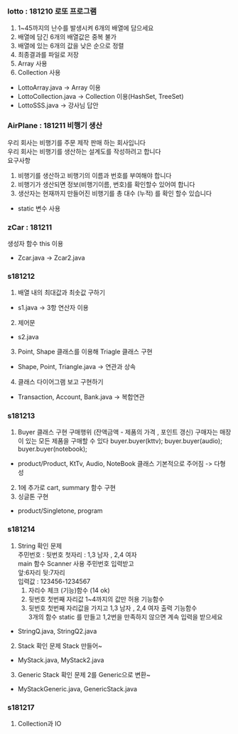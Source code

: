 ﻿### lotto : 181210 로또 프로그램
1. 1~45까지의 난수를 발생시켜 6개의 배열에 담으세요
2. 배열에 담긴 6개의 배열값은 중복 불가
3. 배열에 있는 6개의 값을 낮은 순으로 정렬
4. 최종결과를 파일로 저장
5. Array 사용
6. Collection 사용
  * LottoArray.java -> Array 이용
  * LottoCollection.java -> Collection 이용(HashSet, TreeSet)
  * LottoSSS.java -> 강사님 답안

### AirPlane : 181211 비행기 생산  
우리 회사는 비행기를 주문 제작 판매 하는 회사입니다  
우리 회사는 비행기를 생산하는 설계도를 작성하려고 합니다  
요구사항
1. 비행기를 생산하고 비행기의 이름과 번호를 부여해야 합니다
2. 비행기가 생산되면 정보(비행기이름, 번호)를 확인할수 있어여 합니다
3. 생산자는  현재까지 만들어진 비행기를 총 대수 (누적) 를 확인 할수 있습니다
  * static 변수 사용

### zCar : 181211 
생성자 함수 this 이용
* Zcar.java -> Zcar2.java 

### s181212 
1. 배열 내의 최대값과 최솟값 구하기
  * s1.java  -> 3항 연산자 이용
2. 제어문
  * s2.java
3. Point, Shape 클래스를 이용해 Triagle 클래스 구현
  * Shape, Point, Triangle.java  -> 연관과 상속
4. 클래스 다이어그램 보고 구현하기
  * Transaction, Account, Bank.java -> 복합연관

### s181213  
1. Buyer 클래스 구현
구매행위 (잔액금액 - 제품의 가격 , 포인트 갱신)
구매자는 매장이 있는 모든 제품을 구매할 수 있다
  buyer.buyer(kttv);
  buyer.buyer(audio);
  buyer.buyer(notebook);
  * product/Product, KtTv, Audio, NoteBook 클래스 기본적으로 주어짐 -> 다형성
2. 1에 추가로 cart, summary 함수 구현
3. 싱글톤 구현
  * product/Singletone, program

### s181214  
1. String 확인 문제  
주민번호 : 뒷번호 첫자리 : 1,3 남자 , 2,4 여자  
main 함수 Scanner  사용 주민번호 입력받고  
앞:6자리 뒷:7자리  
입력값 : 123456-1234567  
   1) 자리수 체크 (기능)함수 (14 ok)
   2) 뒷번호 첫번째 자리값 1~4까지의 값만 허용 기능함수
   3) 뒷번호 첫번째 자리값을 가지고 1,3 남자 , 2,4 여자 출력 기능함수  
      3개의 함수 static 를 만들고 1,2번을 만족하지 않으면 계속 입력을 받으세요
  * StringQ.java, StringQ2.java
2. Stack 확인 문제
Stack 만들어~
  * MyStack.java, MyStack2.java
3. Generic Stack 확인 문제
2를 Generic으로 변환~
  * MyStackGeneric.java, GenericStack.java

### s181217   
1. Collection과 IO